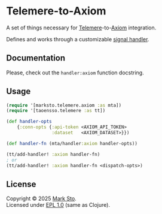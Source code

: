 # Telemere-to-Axiom

A set of things necessary for [Telemere](https://github.com/taoensso/telemere)-to-[Axiom](https://axiom.co) integration.

Defines and works through a customizable [signal handler](https://github.com/taoensso/telemere/wiki/4-Handlers).

## Documentation

Please, check out the `handler:axiom` function docstring.

## Usage

```clojure
(require '[marksto.telemere.axiom :as mta])
(require '[taoensso.telemere :as tt])

(def handler-opts
    {:conn-opts {:api-token <AXIOM_API_TOKEN>
                 :dataset   <AXIOM_DATASET>}})

(def handler-fn (mta/handler:axiom handler-opts))

(tt/add-handler! :axiom handler-fn)
; or
(tt/add-handler! :axiom handler-fn <dispatch-opts>)
```

## License

Copyright &copy; 2025 [Mark Sto](https://github.com/marksto).  
Licensed under [EPL 1.0](LICENSE) (same as Clojure).
